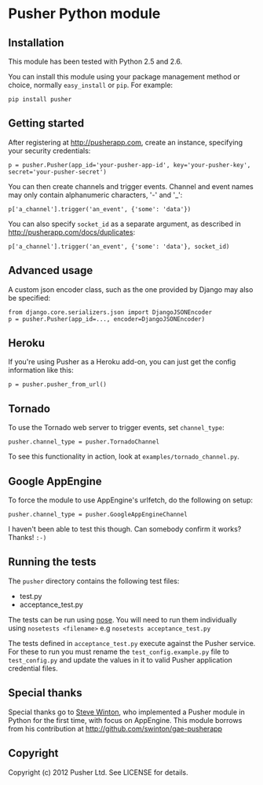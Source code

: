 # Pusher Python module

## Installation

This module has been tested with Python 2.5 and 2.6.

You can install this module using your package management method or choice, normally `easy_install` or `pip`. For example:

    pip install pusher

## Getting started

After registering at <http://pusherapp.com>, create an instance, specifying your security credentials:

    p = pusher.Pusher(app_id='your-pusher-app-id', key='your-pusher-key', secret='your-pusher-secret')

You can then create channels and trigger events. Channel and event names may only contain alphanumeric characters, '-' and '_':

    p['a_channel'].trigger('an_event', {'some': 'data'})


You can also specify `socket_id` as a separate argument, as described in <http://pusherapp.com/docs/duplicates>:

    p['a_channel'].trigger('an_event', {'some': 'data'}, socket_id)

## Advanced usage

A custom json encoder class, such as the one provided by Django may also be specified:

    from django.core.serializers.json import DjangoJSONEncoder
    p = pusher.Pusher(app_id=..., encoder=DjangoJSONEncoder)

## Heroku

If you're using Pusher as a Heroku add-on, you can just get the config information like this:

    p = pusher.pusher_from_url()

## Tornado

To use the Tornado web server to trigger events, set `channel_type`:

    pusher.channel_type = pusher.TornadoChannel

To see this functionality in action, look at `examples/tornado_channel.py`.

## Google AppEngine

To force the module to use AppEngine's urlfetch, do the following on setup:

    pusher.channel_type = pusher.GoogleAppEngineChannel

I haven't been able to test this though. Can somebody confirm it works? Thanks! `:-)`

## Running the tests

The `pusher` directory contains the following test files:

* test.py
* acceptance_test.py

The tests can be run using [nose](http://readthedocs.org/docs/nose/en/latest/). You will need to run them individually using `nosetests <filename>` e.g `nosetests acceptance_test.py`
  
The tests defined in `acceptance_test.py` execute against the Pusher service. For these to run you must rename the `test_config.example.py` file to `test_config.py` and update the values in it to valid Pusher application credential files.

## Special thanks

Special thanks go to [Steve Winton](http://www.nixonmcinnes.co.uk/people/steve/), who implemented a Pusher module in Python for the first time, with focus on AppEngine. This module borrows from his contribution at <http://github.com/swinton/gae-pusherapp>

## Copyright

Copyright (c) 2012 Pusher Ltd. See LICENSE for details.
